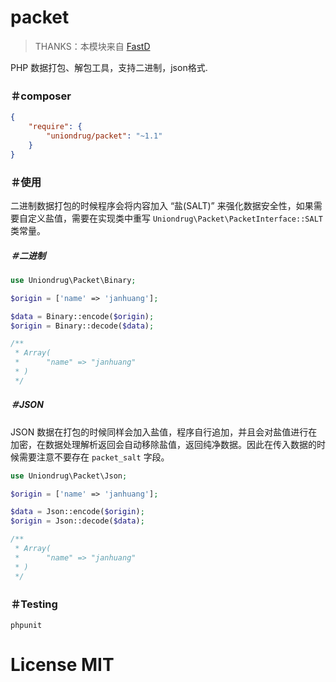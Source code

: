 # packet

> THANKS：本模块来自 [FastD](https://github.com/fastdlabs/packet)

PHP 数据打包、解包工具，支持二进制，json格式.

### ＃composer

```json
{
    "require": {
        "uniondrug/packet": "~1.1"
    }
}
```

### ＃使用

二进制数据打包的时候程序会将内容加入 “盐(SALT)” 来强化数据安全性，如果需要自定义盐值，需要在实现类中重写 `Uniondrug\Packet\PacketInterface::SALT` 类常量。

##### ＃二进制

```php
use Uniondrug\Packet\Binary;

$origin = ['name' => 'janhuang'];

$data = Binary::encode($origin);
$origin = Binary::decode($data);

/**
 * Array(
 *      "name" => "janhuang"
 * )
 */
```

##### ＃JSON

JSON 数据在打包的时候同样会加入盐值，程序自行追加，并且会对盐值进行在加密，在数据处理解析返回会自动移除盐值，返回纯净数据。因此在传入数据的时候需要注意不要存在 `packet_salt` 字段。

```php
use Uniondrug\Packet\Json;

$origin = ['name' => 'janhuang'];

$data = Json::encode($origin);
$origin = Json::decode($data);

/**
 * Array(
 *      "name" => "janhuang"
 * )
 */
```

### ＃Testing

```
phpunit
```

# License MIT